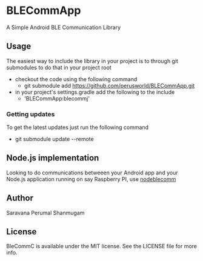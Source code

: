 # BLECommApp
A Simple Android BLE Communication Library

## Usage
The easiest way to include the library in your project is to through git submodules to do that in your project root 

* checkout the code using the following command 
  * git submodule add https://github.com/perusworld/BLECommApp.git
* in your project's settings.gradle add the following to the include
  * 'BLECommApp:blecommj'

### Getting updates
 To get the latest updates just run the following command
 * git submodule update --remote

## Node.js implementation
Looking to do communications betweeen your Android app and your Node.js application running on say Raspberry PI, use [nodeblecomm](https://github.com/perusworld/nodeblecomm)

## Author

Saravana Perumal Shanmugam

## License

BleCommC is available under the MIT license. See the LICENSE file for more info.


